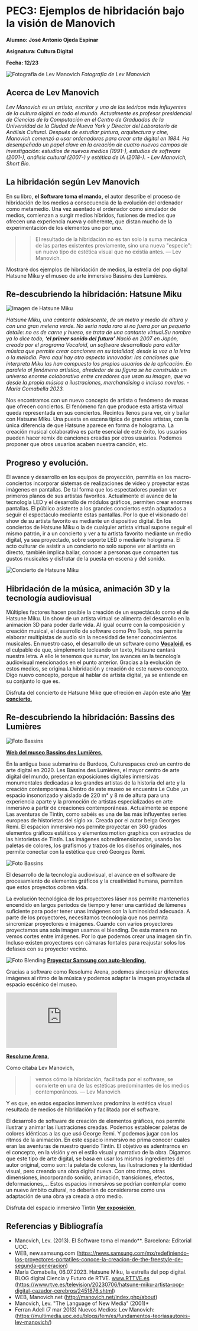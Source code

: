 # PEC3: Ejemplos de hibridación bajo la visión de Manovich

**Alumno: José Antonio Ojeda Espinar**


**Asignatura: Cultura Digital**


**Fecha: 12/23**

![Fotografía de Lev Manovich](https://upload.wikimedia.org/wikipedia/commons/thumb/9/93/Lev_Manovich_—_How_to_analyze_culture_using_social_networks.jpg/1280px-Lev_Manovich_—_How_to_analyze_culture_using_social_networks.jpg)
*Fotografía de Lev Manovich*


## Acerca de Lev Manovich

_Lev Manovich es un artista, escritor y uno de los teóricos más influyentes de la cultura digital en todo el mundo. Actualmente es profesor presidencial de Ciencias de la Computación en el Centro de Graduados de la Universidad de la Ciudad de Nueva York y Director del Laboratorio de Análisis Cultural. Después de estudiar pintura, arquitectura y cine, Manovich comenzó a usar ordenadores para crear arte digital en 1984. Ha desempeñado un papel clave en la creación de cuatro nuevos campos de investigación: estudios de nuevos medios (1991-), estudios de software (2001-), análisis cultural (2007-) y estética de IA (2018-). - Lev Manovich, Short Bio._ 

## La hibridación según Lev Manovich

En su libro, **el Software toma el mando,** el autor describe el proceso de hibridación de los medios a consecuencia de la evolución del ordenador como metamedio. Una vez asentado el ordenador como simulador de medios, comienzan a surgir medios híbridos, fusiones de medios que ofrecen una experiencia nueva y coherente, que distan mucho de la experimentación de los elementos uno por uno.
>>El resultado de la hibridación no es tan solo la suma mecánica de las partes existentes previamente, sino una nueva "especie": un nuevo tipo de estética visual que no existía antes.  — Lev Manovich.

Mostraré dos ejemplos de hibridación de medios, la estrella del pop digital Hatsune Miku y el museo de arte inmersivo Bassins des Lumières.



## Re-descubriendo la hibridación: Hatsune Miku

![Imagen de Hatsune Miku](https://img2.rtve.es/i/?w=1600&i=1689160036944.jpg)

_Hatsune Miku, una cantante adolescente, de un metro y medio de altura y con una gran melena verde. No sería nada raro si no fuera por un pequeño detalle: no es de carne y hueso, se trata de una cantante virtual.Su nombre ya lo dice todo, **‘el primer sonido del futuro’**
Nació en 2007 en Japón, creada por el programa Vocaloid, un software desarrollado para editar música que permite crear canciones en su totalidad, desde la voz a la letra o la melodía. Pero aquí hay otro aspecto innovador: las canciones que interpreta Miku las han compuesto los propios usuarios de la aplicación. 
En paralelo al fenómeno artístico, alrededor de su figura se ha construido un universo enorme colaborativo entre creadores que usan su imagen, que va desde la propia música a ilustraciones, merchandising o incluso novelas. - Maria Comabella 2023._

Nos encontramos con un nuevo concepto de artista o fenómeno de masas que ofrecen conciertos. 
El fenómeno fan que produce esta artista virtual queda representada en sus conciertos. Recintos llenos para ver, oir y bailar con Hatsune Miku. Una puesta en escena típica de grandes artistas, con la única diferencia de que Hatsune aparece en forma de holograma. La creación musical colaborativa es parte esencial de este éxito, los usuarios pueden hacer remix de canciones creadas por otros usuarios. Podemos proponer que otros usuarios acaben nuestra canción, etc.

## Progreso y evolución.

El avance y desarrollo en los equipos de proyección, permitía en los macro-conciertos incorporar sistemas de realizaciones de video y proyectar estas imágenes en pantallas. De tal forma que los espectadores puedan ver primeros planos de sus artistas favoritos. 
Actualmente el avance de la tecnología LED y el desarrollo de módulos gráficos, permiten crear enormes pantallas. El público asistente a los grandes conciertos están adaptados a seguir el espectáculo mediante estas pantallas. Por lo que el visionado del show de su artista favorito es mediante un dispositivo digital. En los conciertos de Hatsune Miku o la de cualquier artista virtual supone seguir el mismo patrón, ir a un concierto y ver a tu artista favorito mediante un medio digital, ya sea proyectado, sobre soporte LED o mediante holograma.
El acto culturar de asistir a un concierto no solo supone ver al artista en directo, también implica bailar, conocer a personas que comparten tus gustos musicales y disfrutar de la puesta en escena y del sonido.


![Concierto de Hatsune Miku](https://i.cbc.ca/1.3597213.1580395854!/fileImage/httpImage/image.JPG_gen/derivatives/16x9_780/hatsune-miku.JPG)

## Hibridación de la música, animación 3D y la tecnología audiovisual

Múltiples factores hacen posible la creación de un espectáculo como el de Hatsune Miku. Un show de un artista virtual se alimenta del desarrollo en la animación 3D para poder darle vida. Al igual ocurre con la composición y creación musical, el desarrollo de software como Pro Tools, nos permite elaborar multipistas de audio sin la necesidad de tener conocimientos musicales. En nuestro caso, el desarrollo de un software como [**Vocaloid**.](https://www.vocaloid.com/en/) es el culpable de que, simplemente tecleando un texto, Hatsune cantará nuestra letra.
A ello le tenemos que sumar, los avances en la tecnología audiovisual mencionados en el punto anterior. Gracias a la evolución de estos medios, se origina la hibridación y creación de este nuevo concepto. Digo nuevo concepto, porque al hablar de artista digital, ya se entiende en su conjunto lo que es.


Disfruta del concierto de Hatsune Mike que ofreción en Japón este año [**Ver concierto**.](https://www.youtube.com/watch?v=muCkNGltr0Q)




## Re-descubriendo la hibridación: Bassins des Lumières




![Foto Bassins](https://media.sudouest.fr/12808970/1000x500/herge-tintinimaginatio-2022.jpg?v=1667235764)

[**Web del museo Bassins des Lumières**.](https://www.bassins-lumieres.com/fr)

En la antigua base submarina de Burdeos, Culturespaces creó un centro de arte digital en 2020. Les Bassins des Lumières, el mayor centro de arte digital del mundo, presentan exposiciones digitales inmersivas monumentales dedicadas a los grandes artistas de la historia del arte y la creación contemporánea.
Dentro de este museo se encuentra Le Cube ,un espacio insonorizado y aislado de 220 m² y 8 m de altura para una experiencia aparte y la promoción de artistas especializados en arte inmersivo a partir de creaciones contemporáneas.
Actualmente se expone Las aventuras de Tintín, como sabéis es una de las más influyentes series europeas de historietas del siglo xx. Creada por el autor belga Georges Remi.
El espacion inmersivo nos permite proyectar en 360 grados elementos gráficos estáticos y elementos motion graphics con extractos de las historietas de Tintín.
Las imágenes sobredimensionadas, usando las paletas de colores, los grafismos y trazos de los diseños originales, nos permite conectar con la estética que creó Georges Remi.


![Foto Bassins](https://cdn.sortiraparis.com/images/80/99944/807105-tintin-l-aventure-immersive-a-l-atelier-des-lumieres-l-exposition-insolite-a-vivre-nos-photos.jpg)

El desarrollo de la tecnología audiovisual, el avance en el software de procesamiento de elementos gráficos y la creatividad humana, permiten que estos proyectos cobren vida. 

La evolución tecnológica de los proyectores láser nos permite mantenerlos encendido en largos periodos de tiempo y tener una cantidad de lúmenes suficiente para poder tener unas imágenes con la luminosidad adecuada. A parte de los proyectores, necesitamos tecnología que nos permita sincronizar proyectores e imágenes. Cuando con varios proyectores proyectamos una sola imagen usamos el blending. De esta manera no vemos cortes entre imágenes. Por lo que podemos crear una imagen sin fin. Incluso existen proyectores con cámaras fontales para reajustar solos los defases con su proyector vecino.

![Foto Blending](https://img.global.news.samsung.com/mx/wp-content/uploads/2023/09/The-Freestyle-2nd-Gen_main1.jpeg)
[**Proyector Samsung con auto-blending**.](https://news.samsung.com/mx/redefiniendo-los-proyectores-portatiles-conoce-la-creacion-de-the-freestyle-de-segunda-generacion)


Gracias a software como Resolume Arena, podemos sincronizar diferentes imágenes al ritmo de la música y podemos adaptar la imagen proyectada al espacio escénico del museo.


![Foto Software Resolumen](https://resolume.com/forum/download/file.php?id=3256&sid=ded19f9b52a198297fe79f1b42772f7e&mode=view)

[**Resolume Arena**.](https://www.resolume.com)

Como citaba Lev Manovich, 
>>vemos cómo la hibridación, facilitada por el software, se convierte en una de las estéticas predominantes de los medios contemporáneos.  — Lev Manovich
>>
Y es que, en estos espacios inmersivos predomina la estética visual resultada de medios de hibridación y facilitada por el software.

El desarrollo de software de creación de elementos gráficos, nos permite ilustrar y animar las ilustraciones creadas. Podemos establecer paletas de colores idénticas a las que usó George Remi. Y podemos jugar con los ritmos de la animación. En este espacio inmersivo no prima conocer cuales eran las aventuras de nuestro querido Tintín. El objetivo es adentrarnos en el concepto, en la visión y en el estilo visual y narrativo de la obra. Digamos que este tipo de arte digital, se basa en usar los mismos ingredientes del autor original, como son: la paleta de colores, las ilustraciones y la identidad visual, pero creando una obra digital nueva. Con otro ritmo, otras dimensiones, incorporando sonido, animación, transiciones, efectos, deformaciones,...
Estos espacios inmersivos se podrían contemplar como un nuevo ámbito cultural, no deberían de considerarse como una adaptación de una obra ya creada a otro medio.

Disfruta del espacio inmersivo Tintín [**Ver exposición**.](https://www.youtube.com/watch?v=G11SNOSdFBE)





## Referencias y Bibliografía

- Manovich, Lev. (2013).  El Software toma el mando**. Barcelona: Editorial UOC.
- WEB, new.samsung.com (https://news.samsung.com/mx/redefiniendo-los-proyectores-portatiles-conoce-la-creacion-de-the-freestyle-de-segunda-generacion)
- María Comabella, 06.07.2023. Hatsune Miku, la estrella del pop digital. BLOG digital Ciencia y Futuro de RTVE. www.RTTVE.es (https://www.rtve.es/television/20230706/hatsune-miku-artista-pop-digital-cazador-cerebros/2451876.shtml)
- WEB, Manovich.net (http://manovich.net/index.php/about)
- Manovich, Lev. "The Language of New Media" (2001)*
- Ferran Adell (7 mar 2013) Nuevos Medios: Lev Manovich:(https://multimedia.uoc.edu/blogs/fem/es/fundamentos-teoriasautores-lev-manovich/)
